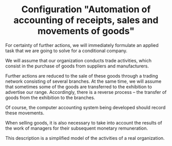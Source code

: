 <h1 align="center">Configuration "Automation of accounting of receipts, sales and movements of goods"</h1>
<p>For certainty of further actions, we will immediately formulate an applied task that we are going to solve for a conditional company.</p>
<p>We will assume that our organization conducts trade activities, which consist in the purchase of goods from suppliers and manufacturers.</p>
<p>Further actions are reduced to the sale of these goods through a trading network consisting of several branches. At the same time, we will assume that sometimes some of the goods are transferred to the exhibition to advertise our range. Accordingly, there is a reverse process – the transfer of goods from the exhibition to the branches.</p>
<p>Of course, the computer accounting system being developed should record these movements.</p>
<p>When selling goods, it is also necessary to take into account the results of the work of managers for their subsequent monetary remuneration.</p>
<p>This description is a simplified model of the activities of a real organization.</p>
